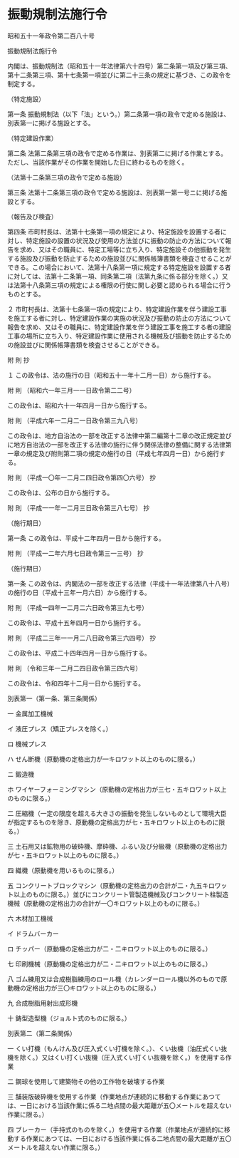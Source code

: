 # 振動規制法施行令

昭和五十一年政令第二百八十号

振動規制法施行令

内閣は、振動規制法（昭和五十一年法律第六十四号）第二条第一項及び第三項、第十二条第三項、第十七条第一項並びに第二十三条の規定に基づき、この政令を制定する。

（特定施設）

第一条 振動規制法（以下「法」という。）第二条第一項の政令で定める施設は、別表第一に掲げる施設とする。

（特定建設作業）

第二条 法第二条第三項の政令で定める作業は、別表第二に掲げる作業とする。ただし、当該作業がその作業を開始した日に終わるものを除く。

（法第十二条第三項の政令で定める施設）

第三条 法第十二条第三項の政令で定める施設は、別表第一第一号ニに掲げる施設とする。

（報告及び検査）

第四条 市町村長は、法第十七条第一項の規定により、特定施設を設置する者に対し、特定施設の設置の状況及び使用の方法並びに振動の防止の方法について報告を求め、又はその職員に、特定工場等に立ち入り、特定施設その他振動を発生する施設及び振動を防止するための施設並びに関係帳簿書類を検査させることができる。この場合において、法第十八条第一項に規定する特定施設を設置する者に対しては、法第十二条第一項、同条第二項（法第九条に係る部分を除く。）又は法第十八条第三項の規定による権限の行使に関し必要と認められる場合に行うものとする。

２ 市町村長は、法第十七条第一項の規定により、特定建設作業を伴う建設工事を施工する者に対し、特定建設作業の実施の状況及び振動の防止の方法について報告を求め、又はその職員に、特定建設作業を伴う建設工事を施工する者の建設工事の場所に立ち入り、特定建設作業に使用される機械及び振動を防止するための施設並びに関係帳簿書類を検査させることができる。

附 則 抄

１ この政令は、法の施行の日（昭和五十一年十二月一日）から施行する。

附 則 （昭和六一年三月一一日政令第二二号）

この政令は、昭和六十一年四月一日から施行する。

附 則 （平成六年一二月二一日政令第三九八号）

この政令は、地方自治法の一部を改正する法律中第二編第十二章の改正規定並びに地方自治法の一部を改正する法律の施行に伴う関係法律の整備に関する法律第一章の規定及び附則第二項の規定の施行の日（平成七年四月一日）から施行する。

附 則 （平成一〇年一二月二四日政令第四〇六号） 抄

この政令は、公布の日から施行する。

附 則 （平成一一年一二月三日政令第三八七号） 抄

（施行期日）

第一条 この政令は、平成十二年四月一日から施行する。

附 則 （平成一二年六月七日政令第三一三号） 抄

（施行期日）

第一条 この政令は、内閣法の一部を改正する法律（平成十一年法律第八十八号）の施行の日（平成十三年一月六日）から施行する。

附 則 （平成一四年一二月二六日政令第三九七号）

この政令は、平成十五年四月一日から施行する。

附 則 （平成二三年一一月二八日政令第三六四号） 抄

この政令は、平成二十四年四月一日から施行する。

附 則 （令和三年一二月二四日政令第三四六号）

この政令は、令和四年十二月一日から施行する。

別表第一（第一条、第三条関係）

一 金属加工機械

イ 液圧プレス（矯正プレスを除く。）

ロ 機械プレス

ハ せん断機（原動機の定格出力が一キロワット以上のものに限る。）

ニ 鍛造機

ホ ワイヤーフォーミングマシン（原動機の定格出力が三七・五キロワット以上のものに限る。）

二 圧縮機（一定の限度を超える大きさの振動を発生しないものとして環境大臣が指定するものを除き、原動機の定格出力が七・五キロワット以上のものに限る。）

三 土石用又は鉱物用の破砕機、摩砕機、ふるい及び分級機（原動機の定格出力が七・五キロワット以上のものに限る。）

四 織機（原動機を用いるものに限る。）

五 コンクリートブロックマシン（原動機の定格出力の合計が二・九五キロワット以上のものに限る。）並びにコンクリート管製造機械及びコンクリート柱製造機械（原動機の定格出力の合計が一〇キロワット以上のものに限る。）

六 木材加工機械

イ ドラムバーカー

ロ チッパー（原動機の定格出力が二・二キロワット以上のものに限る。）

七 印刷機械（原動機の定格出力が二・二キロワット以上のものに限る。）

八 ゴム練用又は合成樹脂練用のロール機（カレンダーロール機以外のもので原動機の定格出力が三〇キロワット以上のものに限る。）

九 合成樹脂用射出成形機

十 鋳型造型機（ジョルト式のものに限る。）

別表第二（第二条関係）

一 くい打機（もんけん及び圧入式くい打機を除く。）、くい抜機（油圧式くい抜機を除く。）又はくい打くい抜機（圧入式くい打くい抜機を除く。）を使用する作業

二 鋼球を使用して建築物その他の工作物を破壊する作業

三 舗装版破砕機を使用する作業（作業地点が連続的に移動する作業にあつては、一日における当該作業に係る二地点間の最大距離が五〇メートルを超えない作業に限る。）

四 ブレーカー（手持式のものを除く。）を使用する作業（作業地点が連続的に移動する作業にあつては、一日における当該作業に係る二地点間の最大距離が五〇メートルを超えない作業に限る。）
